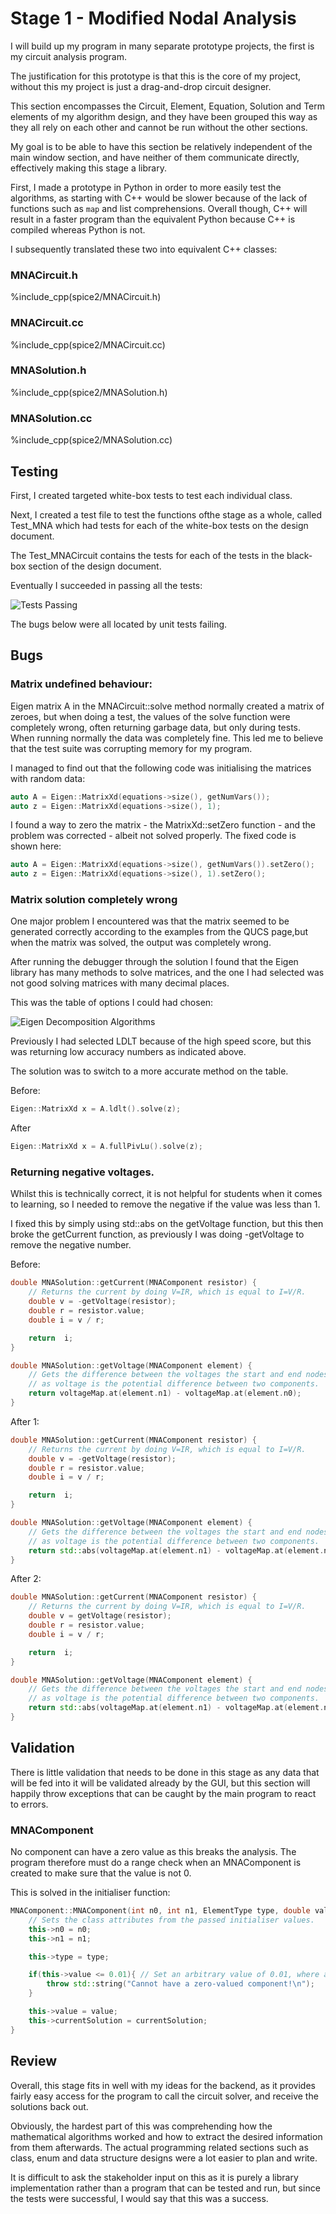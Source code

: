 # Stage 1 - Modified Nodal Analysis

I will build up my program in many separate prototype projects, the first is my circuit analysis program.

The justification for this prototype is that this is the core of my project, without this my project is just a drag-and-drop
circuit designer.

This section encompasses the Circuit, Element, Equation, Solution and Term elements of my algorithm design, and they have been grouped this way
as they all rely on each other and cannot be run without the other sections.

My goal is to be able to have this section be relatively independent of the main window section, and have neither of them communicate directly, effectively
making this stage a library.

First, I made a prototype in Python in order to more easily test the algorithms, as starting with C++ would be slower because of the lack of functions such as `map` and list comprehensions. Overall though, C++ will result in a faster program than the equivalent Python because C++ is compiled whereas Python is not.

I subsequently translated these two into equivalent C++ classes:

### MNACircuit.h

%include_cpp(spice2/MNACircuit.h)

### MNACircuit.cc

%include_cpp(spice2/MNACircuit.cc)

### MNASolution.h

%include_cpp(spice2/MNASolution.h)

### MNASolution.cc

%include_cpp(spice2/MNASolution.cc)


## Testing

First, I created targeted white-box tests to test each individual class.

Next, I created a test file to test the functions ofthe stage as a whole, called Test_MNA which had tests for each of the
white-box tests on the design document.

The Test_MNACircuit contains the tests for each of the tests in the black-box section of the design document.

Eventually I succeeded in passing all the tests:

![Tests Passing](images/mna_test_success.png)

The bugs below were all located by unit tests failing.
 
## Bugs

### Matrix undefined behaviour:

Eigen matrix A in the MNACircuit::solve method normally created
a matrix of zeroes, but when doing a test, the values of the solve function
were completely wrong, often returning garbage data, but only during tests. When running normally the data was completely fine. This led me to believe that the test suite was corrupting memory for my program.

I managed to find out that the following code was initialising the matrices
with random data:

``` cpp
auto A = Eigen::MatrixXd(equations->size(), getNumVars());
auto z = Eigen::MatrixXd(equations->size(), 1);
```

I found a way to zero the matrix - the MatrixXd::setZero function - and the problem was corrected - albeit not solved properly.
The fixed code is shown here:

``` cpp
auto A = Eigen::MatrixXd(equations->size(), getNumVars()).setZero();
auto z = Eigen::MatrixXd(equations->size(), 1).setZero();
```

### Matrix solution completely wrong

One major problem I encountered was that the matrix seemed to be generated correctly according to the examples from the QUCS page,but when the matrix
was solved, the output was completely wrong.

After running the debugger through the solution I found that the Eigen library has many methods to solve matrices, and the one I had selected was not good solving matrices with many decimal places.

This was the table of options I could had chosen:

![Eigen Decomposition Algorithms](images/eigen_decomps.png)

Previously I had selected LDLT because of the high speed score, but this was returning low accuracy numbers as indicated above.

The solution was to switch to a more accurate method on the table.

Before:

```cpp
Eigen::MatrixXd x = A.ldlt().solve(z);
```

After

```cpp
Eigen::MatrixXd x = A.fullPivLu().solve(z);
```

### Returning negative voltages.

Whilst this is technically correct, it is not helpful for students when it comes to learning, so I needed
to remove the negative if the value was less than 1.

I fixed this by simply using std::abs on the getVoltage function, but this then broke the getCurrent function, as previously I was doing -getVoltage to remove the negative number.

Before:

```cpp
double MNASolution::getCurrent(MNAComponent resistor) {
    // Returns the current by doing V=IR, which is equal to I=V/R.
    double v = -getVoltage(resistor);
    double r = resistor.value;
    double i = v / r;

    return  i;
}

double MNASolution::getVoltage(MNAComponent element) {
    // Gets the difference between the voltages the start and end nodes
    // as voltage is the potential difference between two components.
    return voltageMap.at(element.n1) - voltageMap.at(element.n0);
}
```

After 1:

```cpp
double MNASolution::getCurrent(MNAComponent resistor) {
    // Returns the current by doing V=IR, which is equal to I=V/R.
    double v = -getVoltage(resistor);
    double r = resistor.value;
    double i = v / r;

    return  i;
}

double MNASolution::getVoltage(MNAComponent element) {
    // Gets the difference between the voltages the start and end nodes
    // as voltage is the potential difference between two components.
    return std::abs(voltageMap.at(element.n1) - voltageMap.at(element.n0));
}
```

After 2:

```cpp
double MNASolution::getCurrent(MNAComponent resistor) {
    // Returns the current by doing V=IR, which is equal to I=V/R.
    double v = getVoltage(resistor);
    double r = resistor.value;
    double i = v / r;

    return  i;
}

double MNASolution::getVoltage(MNAComponent element) {
    // Gets the difference between the voltages the start and end nodes
    // as voltage is the potential difference between two components.
    return std::abs(voltageMap.at(element.n1) - voltageMap.at(element.n0));
}
```

## Validation

There is little validation that needs to be done in this stage as any data that will be fed into it will be validated already by the GUI, but this section will happily throw exceptions that can be caught by the main program to react to errors.

### MNAComponent

No component can have a zero value as this breaks the analysis. The program therefore must do a range check when an MNAComponent is created to make sure that the value is not 0.

This is solved in the initialiser function:

```cpp
MNAComponent::MNAComponent(int n0, int n1, ElementType type, double value, double currentSolution) {
    // Sets the class attributes from the passed initialiser values.
    this->n0 = n0;
    this->n1 = n1;

    this->type = type;

    if(this->value <= 0.01){ // Set an arbitrary value of 0.01, where anything below this raises an exception.
        throw std::string("Cannot have a zero-valued component!\n");
    }

    this->value = value;
    this->currentSolution = currentSolution;
}
```


## Review

Overall, this stage fits in well with my ideas for the backend, as it provides fairly easy access for the program to call the circuit solver, and receive the solutions back out.

Obviously, the hardest part of this was comprehending how the mathematical algorithms worked and how to extract the desired
information from them afterwards. The actual programming related sections such as class, enum and data structure designs were a lot
easier to plan and write.

It is difficult to ask the stakeholder input on this as it is purely a library implementation rather than a program that
can be tested and run, but since the tests were successful, I would say that this was a success.
